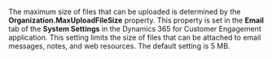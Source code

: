 The maximum size of files that can be uploaded is determined by the **Organization.MaxUploadFileSize** property. This property is set in the **Email** tab of the **System Settings** in the Dynamics 365 for Customer Engagement application. This setting limits the size of files that can be attached to email messages, notes, and web resources. The default setting is 5 MB.